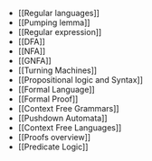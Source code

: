 - [[Regular languages]]
- [[Pumping lemma]]
- [[Regular expression]]
- [[DFA]]
- [[NFA]]
- [[GNFA]]
- [[Turning Machines]]
- [[Propositional logic and Syntax]]
- [[Formal Language]]
- [[Formal Proof]]
- [[Context Free Grammars]]
- [[Pushdown Automata]]
- [[Context Free Languages]]
- [[Proofs overview]]
- [[Predicate Logic]]